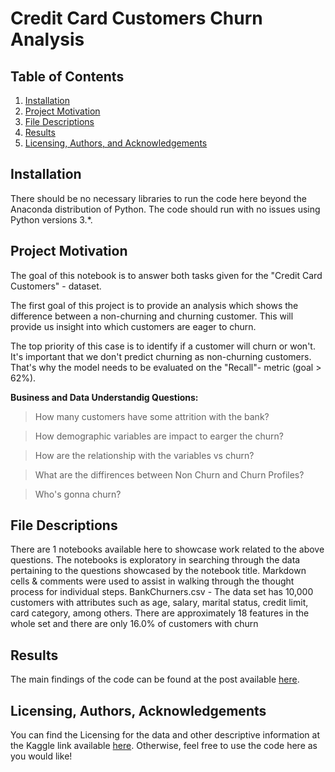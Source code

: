 # Credit Card Customers Churn Analysis 


## Table of Contents <a name="Table of Contents"></a>
1. [Installation](#installation)
2. [Project Motivation](#motivation)
3. [File Descriptions](#files)
4. [Results](#results)
5. [Licensing, Authors, and Acknowledgements](#licensing)
## Installation <a name="installation"></a>
There should be no necessary libraries to run the code here beyond the Anaconda distribution of Python.  The code should run with no issues using Python versions 3.*.
## Project Motivation<a name="motivation"></a>
The goal of this notebook is to answer both tasks given for the "Credit Card Customers" - dataset.

The first goal of this project is to provide an analysis which shows the difference between a non-churning and churning customer. 
This will provide us insight into which customers are eager to churn.

The top priority of this case is to identify if a customer will churn or won't. It's important that we don't predict churning as non-churning customers. 
That's why the model needs to be evaluated on the "Recall"- metric (goal > 62%).

**Business and Data Understandig Questions:**

> How many customers have some attrition with the bank?

> How demographic variables are impact to earger the churn?

> How are the relationship with the variables vs churn?

> What are the diffirences between Non Churn and Churn Profiles?

> Who's gonna churn?

## File Descriptions <a name="files"></a>

There are 1 notebooks available here to showcase work related to the above questions. 
The notebooks is exploratory in searching through the data pertaining to the questions showcased by the notebook title. 
Markdown cells & comments were used to assist in walking through the thought process for individual steps.
BankChurners.csv       - The data set has 10,000 customers with attributes such as age, salary, marital status, credit limit, card category, among others. There are approximately 18 features in the whole set and there are only 16.0% of customers with churn
## Results<a name="results"></a>
The main findings of the code can be found at the post available [here](https://medium.com/@lin.jiadan.1029/data-exploration-on-black-friday-dataset-from-kaggle-ea3f4b7a6798).
## Licensing, Authors, Acknowledgements<a name="licensing"></a>
You can find the Licensing for the data and other descriptive information at the Kaggle link available [here](https://www.kaggle.com/sakshigoyal7/credit-card-customers). Otherwise, feel free to use the code here as you would like! 
